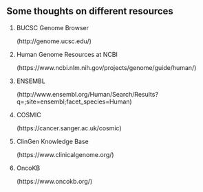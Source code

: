 ## Some thoughts on different resources

<ol>
<li>BUCSC Genome Browser</li>
  <p> (http://genome.ucsc.edu/) </p>
<li>Human Genome Resources at NCBI</li>
  <p>(https://www.ncbi.nlm.nih.gov/projects/genome/guide/human/)<p>
<li>ENSEMBL</li>
  <p>(http://www.ensembl.org/Human/Search/Results?q=;site=ensembl;facet_species=Human)<p>
<li>COSMIC</li>
  <p>(https://cancer.sanger.ac.uk/cosmic)<p>
<li>ClinGen Knowledge Base</li>
  <p>(https://www.clinicalgenome.org/)<p>
<li>OncoKB</li>
  <p>(https://www.oncokb.org/)<p> 
</ol>


